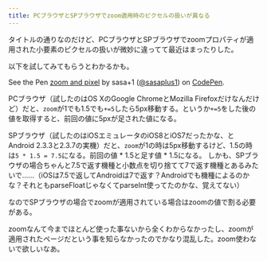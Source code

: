 ```yaml
---
title: PCブラウザとSPブラウザでzoom適用時のピクセルの扱いが異なる
---
```

タイトルの通りなのだけど、PCブラウザとSPブラウザでzoomプロパティが適用された小要素のピクセルの扱いが微妙に違ってて最近はまったりした。

以下を試してみてもらうとわかるかも。

<p data-height="268" data-theme-id="0" data-slug-hash="cnKJr" data-default-tab="result" data-user="sasaplus1" class='codepen'>See the Pen <a href='http://codepen.io/sasaplus1/pen/cnKJr/'>zoom and pixel</a> by sasa+1 (<a href='http://codepen.io/sasaplus1'>@sasaplus1</a>) on <a href='http://codepen.io'>CodePen</a>.</p>
<script async src="//codepen.io/assets/embed/ei.js"></script>

PCブラウザ（試したのはOS XのGoogle ChromeとMozilla Firefoxだけなんだけど）だと、`zoom`が1でも1.5でも`+=5`したら5px移動する。というか`+=5`をした後の値を取得すると、前回の値に5pxが足された値になる。

SPブラウザ（試したのはiOSエミュレータのiOS8とiOS7だったかな、とAndroid 2.3.3と2.3.7の実機）だと、`zoom`が1の時は5px移動するけど、1.5の時は`5 * 1.5 = 7.5`になる。前回の値 * 1.5と足す値 * 1.5になる。
しかも、SPブラウザの場合ちゃんと7.5で返す機種と小数点を切り捨てて7で返す機種とあるみたいで……（iOSは7.5で返してAndroidは7で返す？Androidでも機種によるのかな？それともparseFloatじゃなくてparseInt使ってたのかな、覚えてない）

なのでSPブラウザの場合でzoomが適用されている場合はzoomの値で割る必要がある。

zoomなんて今までほとんど使った事ないから全くわからなかったし、zoomが適用されたページだという事を知らなかったのでかなり混乱した。zoom使わないで欲しいなあ。
